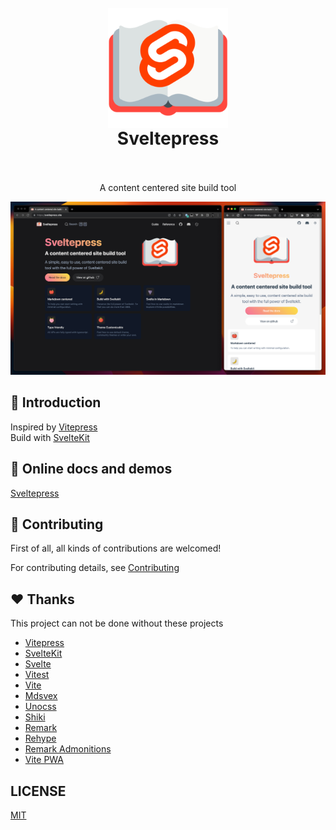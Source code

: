 <h1 align="center">
  <br>
 <img align="center" alt="Sveltepress" src="./packages/docs-site/static/android-chrome-192x192.png" />
  <br>
  Sveltepress
  <br>
  <br>
</h1>

<p align="center">
A content centered site build tool
</p>

<p align="center">
  <a href="https://sveltepress.site/" target="_blank" rel="noopener noreferrer" >
    <img src="./assets/site.png" alt="Sveltepress screenshots" width="600" height="auto">
  </a>
</p>

## :pizza: Introduction

Inspired by [Vitepress](https://vitepress.vuejs.org/)  
Build with [SvelteKit](https://kit.svelte.dev/) 

## :bookmark_tabs: Online docs and demos

[Sveltepress](https://sveltepress.site/)


## :pray: Contributing

First of all, all kinds of contributions are welcomed!

For contributing details, see [Contributing](./CONTRIBUTING.md)

## :heart: Thanks 

This project can not be done without these projects

* [Vitepress](https://vitepress.vuejs.org/)
* [SvelteKit](https://kit.svelte.dev/) 
* [Svelte](https://svelte.dev/)
* [Vitest](https://vitest.dev/)
* [Vite](https://vitejs.dev/)
* [Mdsvex](https://mdsvex.com/)
* [Unocss](https://github.com/unocss/unocss)
* [Shiki](https://github.com/shikijs/shiki)
* [Remark](https://github.com/remarkjs/remark)
* [Rehype](https://github.com/rehypejs/rehype)
* [Remark Admonitions](https://github.com/elviswolcott/remark-admonitions)
* [Vite PWA](https://github.com/vite-pwa/docs)

## LICENSE

[MIT](./LICENSE)
